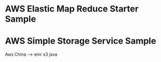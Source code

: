 # AWS Elastic Map Reduce Starter Sample
# AWS Simple Storage Service Sample

Aws China --> emr s3 java

```